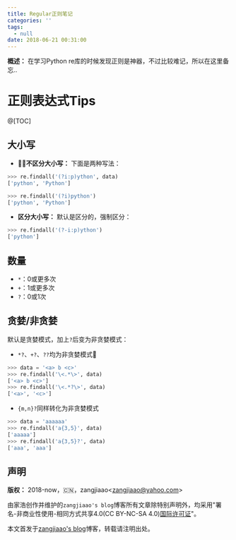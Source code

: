 ```yaml
---
title: Regular正则笔记
categories: ''
tags:
  - null
date: 2018-06-21 00:31:00
---
```


**概述：** 在学习Python re库的时候发现正则是神器，不过比较难记，所以在这里备忘..

 <!-- more -->

# 正则表达式Tips

@[TOC]

## 大小写

- **不区分大小写：** 下面是两种写法：

``` python
>>> re.findall('(?i:p)ython', data)
['python', 'Python']

>>> re.findall('(?i)python')
['python', 'Python']
```

- **区分大小写：** 默认是区分的，强制区分：

``` python
>>> re.findall('(?-i:p)ython')
['python']
```

## 数量

- `*`：0或更多次
- `+`：1或更多次
- `?`：0或1次

## 贪婪/非贪婪

默认是贪婪模式，加上`?`后变为非贪婪模式：

- `*?`、`+?`、`??`均为非贪婪模式

``` python
>>> data = '<a> b <c>'
>>> re.findall('\<.*\>', data)
['<a> b <c>']
>>> re.findall('\<.*?\>', data)
['<a>', '<c>']
```

- `{m,n}?`同样转化为非贪婪模式

``` python
>>> data = 'aaaaaa'
>>> re.findall('a{3,5}', data)
['aaaaa']
>>> re.findall('a{3,5}?', data)
['aaa', 'aaa']
```

## 声明

**版权：** 2018-now，:cn:，zangjiaao\<zangjiaao@yahoo.com>

由家浩创作并维护的`zangjiaao's blog`博客所有文章除特别声明外，均采用"署名-非商业性使用-相同方式共享4.0(CC BY-NC-SA 4.0)[国际许可证](https://creativecommons.org/licenses/by-nc-sa/4.0/deed.zh)"。

本文首发于[zangjiaao's blog](https://blog.zangjiaao.cn/)博客，转载请注明出处。

